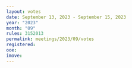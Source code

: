 ```yaml
---
layout: votes
date: September 13, 2023 - September 15, 2023
year: "2023"
month: "09"
rules: 3152013
permalink: meetings/2023/09/votes
registered:
ooe:
imove:
---
```



